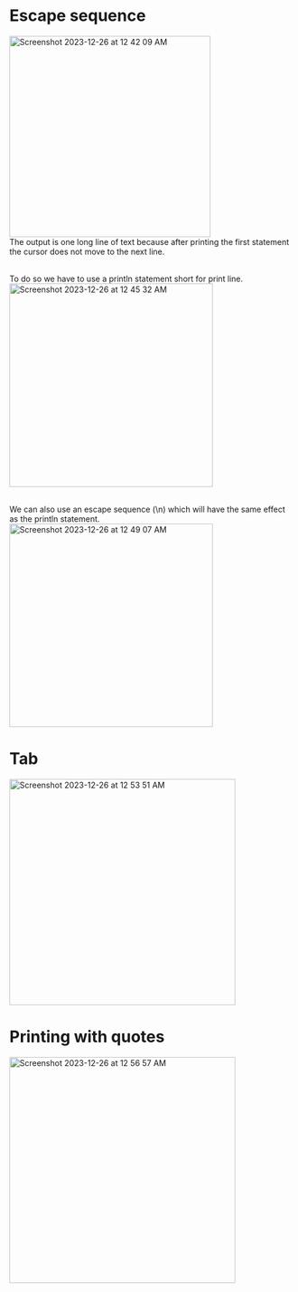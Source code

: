 # Escape sequence
<img width="356" alt="Screenshot 2023-12-26 at 12 42 09 AM" src="https://github.com/ShababAhmedd/Exploring-Stuffs/assets/33228006/cc599849-4922-4510-aa12-4cd545e6097b"> <br>
The output is one long line of text because after printing the first statement the cursor does not move to the next line. <br>

<br>
To do so we have to use a println statement short for print line.<br>
<img width="360" alt="Screenshot 2023-12-26 at 12 45 32 AM" src="https://github.com/ShababAhmedd/Exploring-Stuffs/assets/33228006/2c690dc3-9d8e-4735-b404-0c7702975be4"> <br>

<br>

We can also use an escape sequence (\n) which will have the same effect as the println statement. <br>
<img width="360" alt="Screenshot 2023-12-26 at 12 49 07 AM" src="https://github.com/ShababAhmedd/Exploring-Stuffs/assets/33228006/e3e1f920-d993-4cc9-a23c-a91524befeca"> <br>

# Tab
<img width="400" alt="Screenshot 2023-12-26 at 12 53 51 AM" src="https://github.com/ShababAhmedd/Exploring-Stuffs/assets/33228006/1d8c70f1-c7ea-436e-b8a8-f4fb53d0519f"> <br>

# Printing with quotes
<img width="400" alt="Screenshot 2023-12-26 at 12 56 57 AM" src="https://github.com/ShababAhmedd/Exploring-Stuffs/assets/33228006/dcd6db94-4e3e-4380-98f7-e3563006d702">




